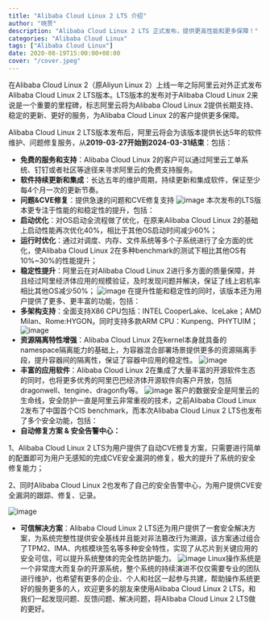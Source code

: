 ```yaml
---
title: "Alibaba Cloud Linux 2 LTS 介绍"
author: "晓贾"
description: "Alibaba Cloud Linux 2 LTS 正式发布，提供更高性能和更多保障！"
categories: "Alibaba Cloud Linux"
tags: ["Alibaba Cloud Linux"]
date: 2020-08-19T15:00:00+08:00
cover: "/cover.jpeg"
---
```


在Alibaba Cloud Linux 2（原Aliyun Linux 2）上线一年之际阿里云对外正式发布Alibaba Cloud Linux 2 LTS版本。LTS版本的发布对于Alibaba Cloud Linux 2来说是一个重要的里程碑，标志阿里云将为Alibaba Cloud Linux 2提供长期支持、稳定的更新、更好的服务，为Alibaba Cloud Linux 2的客户提供更多保障。

Alibaba Cloud Linux 2 LTS版本发布后，阿里云将会为该版本提供长达5年的软件维护、问题修复服务，从**2019-03-27开始到2024-03-31结束**：包括：

- **免费的服务和支持**：Alibaba Cloud Linux 2的客户可以通过阿里云工单系统、钉钉或者社区等途径来寻求阿里云的免费支持服务。
- **软件持续更新和集成**：长达五年的维护周期，持续更新和集成软件，保证至少每4个月一次的更新节奏。
- **问题&CVE修复**：提供急速的问题和CVE修复支持
  ![image](https://intranetproxy.alipay.com/skylark/lark/0/2020/jpeg/301940/1598862926834-c579d09d-aed2-448e-b3d7-e4e975db7d96.jpeg)
  本次发布的LTS版本更专注于性能的和稳定性的提升，包括：
- **启动优化**：对OS启动全流程做了优化，在原来Alibaba Cloud Linux 2的基础上启动性能再次优化40%，相比于其他OS启动时间减少60%；
- **运行时优化**：通过对调度、内存、文件系统等多个子系统进行了全方面的优化，使Alibaba Cloud Linux 2在多种benchmark的测试下相比其他OS有10%~30%的性能提升；
- **稳定性提升**：阿里云在对Alibaba Cloud Linux 2进行多方面的质量保障，并且经过阿里经济体应用的规模验证，及时发现问题并解决，保证了线上宕机率相比其他OS减少50%；
  ![image](https://intranetproxy.alipay.com/skylark/lark/0/2020/jpeg/301940/1598862926871-6c00271f-47c4-4fa0-bf76-7907d47be227.jpeg)
  在提升性能和稳定性的同时，该版本还为用户提供了更多、更丰富的功能，包括：
- **多架构支持**：全面支持X86 CPU包括：INTEL CooperLake、IceLake；AMD Milan、Rome:HYGON。同时支持多款ARM CPU：Kunpeng、PHYTUIM；
  ![image](https://intranetproxy.alipay.com/skylark/lark/0/2020/jpeg/301940/1598862926867-03a1b268-282d-4395-b9e1-4dc4c0219c7c.jpeg)
- **资源隔离特性增强**：Alibaba Cloud Linux 2在kernel本身就具备的namespace隔离能力的基础上，为容器混合部署场景提供更多的资源隔离手段，提升容器间的隔离性，保证了容器中应用的稳定性。
  ![image](https://intranetproxy.alipay.com/skylark/lark/0/2020/jpeg/301940/1598862926874-01766640-93ff-4b1c-b058-f20c3f394f38.jpeg)
- **丰富的应用软件**：Alibaba Cloud Linux 2在集成了大量丰富的开源软件生态的同时，也将更多优秀的阿里巴巴经济体开源软件向客户开放，包括dragonwell、tengine、dragonfly等。
  ![image](https://intranetproxy.alipay.com/skylark/lark/0/2020/jpeg/301940/1598862926882-83f78808-595d-4f0c-af98-59d1dc86ad35.jpeg)
  客户的数据安全是阿里云的生命线，安全防护一直是阿里云非常重视的技术，之前Alibaba Cloud Linux 2发布了中国首个CIS benchmark，而本次Alibaba Cloud Linux 2 LTS也发布了多个安全功能，包括：
- **自动修复方案 & 安全告警中心：**

1、Alibaba Cloud Linux 2 LTS为用户提供了自动CVE修复方案，只需要进行简单的配置即可为用户无感知的完成CVE安全漏洞的修复，极大的提升了系统的安全修复能力；

2、同时Alibaba Cloud Linux 2也发布了自己的安全告警中心，为用户提供CVE安全漏洞的跟踪、修复、记录。

![image](https://intranetproxy.alipay.com/skylark/lark/0/2020/jpeg/301940/1598862926821-58b37e7c-0312-4a3a-92ce-6fca46eeac7c.jpeg)

- **可信解决方案**：Alibaba Cloud Linux 2 LTS还为用户提供了一套安全解决方案，为系统完整性提供安全基线并且能对非法篡改行为溯源，该方案通过组合了TPM2、IMA、内核模块签名等多种安全特性，实现了从芯片到关键应用的安全可信，可以提升系统整体的完全性防护能力。
  ![image](https://intranetproxy.alipay.com/skylark/lark/0/2020/jpeg/301940/1598862926835-1fb3a94e-7734-4c04-8705-5c2d65aa03b9.jpeg)
  Linux操作系统是一个非常庞大而复杂的开源系统，整个系统的持续演进不仅仅需要专业的团队进行维护，也希望有更多的企业、个人和社区一起参与共建，帮助操作系统更好的服务更多的人，欢迎更多的朋友来使用Alibaba Cloud Linux 2 LTS，和我们一起发现问题、反馈问题、解决问题，将Alibaba Cloud Linux 2 LTS做的更好。
